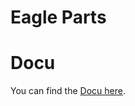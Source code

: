 Eagle Parts
===========

# Docu

You can find the [Docu here](https://lemmi25.github.io/EagleParts/).
